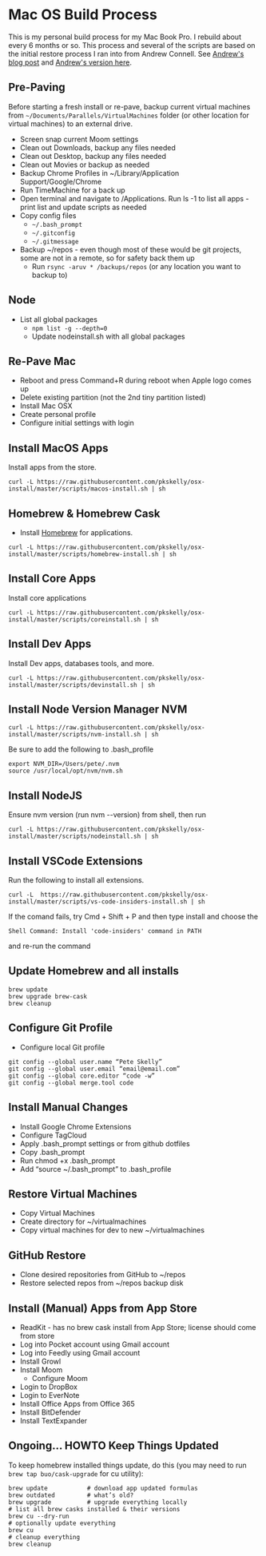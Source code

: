 # Mac OS Build Process 

This is my personal build process for my Mac Book Pro.  I rebuild about every 6 months or so.  This process and several of the scripts are based on the initial restore process I ran into from Andrew Connell.  See [Andrew's blog post](http://www.andrewconnell.com/blog/rapid-complete-install-reinstall-os-x-like-a-champ-in-three-ish-hours) and [Andrew's version here](https://github.com/andrewconnell/osx-install).  


## Pre-Paving
Before starting a fresh install or re-pave, backup current virtual machines from ```~/Documents/Parallels/VirtualMachines``` folder (or other location for virtual machines) to an external drive.

- Screen snap current Moom settings
- Clean out Downloads, backup any files needed
- Clean out Desktop, backup any files needed
- Clean out Movies or backup as needed
- Backup Chrome Profiles in ~/Library/Application Support/Google/Chrome
- Run TimeMachine for a back up 
- Open terminal and navigate to /Applications. Run ls -1 to list all apps - print list and update scripts as needed  
- Copy config files
    - ```~/.bash_prompt```
    - ```~/.gitconfig```
    - ```~/.gitmessage```
- Backup ~/repos - even though most of these would be git projects, some are not in a remote, so for safety back them up
    - Run ```rsync -aruv * /backups/repos``` (or any location you want to backup to)

## Node 
- List all global packages 
    - ```npm list -g --depth=0```
    - Update nodeinstall.sh with all global packages

## Re-Pave Mac 
- Reboot and press Command+R during reboot when Apple logo comes up
- Delete existing partition (not the 2nd tiny partition listed)
- Install Mac OSX
- Create personal profile 
- Configure initial settings with login

## Install MacOS Apps
Install apps from the store. 

```
curl -L https://raw.githubusercontent.com/pkskelly/osx-install/master/scripts/macos-install.sh | sh
```


## Homebrew & Homebrew Cask
- Install [Homebrew](https://brew.sh/) for applications.

```
curl -L https://raw.githubusercontent.com/pkskelly/osx-install/master/scripts/homebrew-install.sh | sh
```

## Install Core Apps 
Install core applications 

```
curl -L https://raw.githubusercontent.com/pkskelly/osx-install/master/scripts/coreinstall.sh | sh
```

## Install Dev Apps
Install Dev apps, databases tools, and more. 
```
curl -L https://raw.githubusercontent.com/pkskelly/osx-install/master/scripts/devinstall.sh | sh

``` 

## Install Node Version Manager NVM
```
curl -L https://raw.githubusercontent.com/pkskelly/osx-install/master/scripts/nvm-install.sh | sh

```
Be sure to add the following to .bash_profile

```
export NVM_DIR=/Users/pete/.nvm
source /usr/local/opt/nvm/nvm.sh
```

## Install NodeJS 
Ensure nvm version (run nvm --version) from shell, then run

```
curl -L https://raw.githubusercontent.com/pkskelly/osx-install/master/scripts/nodeinstall.sh | sh

```

## Install VSCode Extensions
Run the following to install all extensions. 
```
curl -L  https://raw.githubusercontent.com/pkskelly/osx-install/master/scripts/vs-code-insiders-install.sh | sh

```
If the comand fails, try Cmd + Shift + P and then type install and choose the
```
Shell Command: Install 'code-insiders' command in PATH
```
and re-run the command



## Update Homebrew and all installs
```
brew update
brew upgrade brew-cask
brew cleanup
```

## Configure Git Profile 
- Configure local Git profile
```
git config --global user.name “Pete Skelly”
git config --global user.email “email@email.com”
git config --global core.editor “code -w”
git config --global merge.tool code

```

## Install Manual Changes
- Install Google Chrome Extensions
- Configure TagCloud
- Apply .bash_prompt settings or from github dotfiles
- Copy .bash_prompt
- Run chmod +x .bash_prompt
- Add “source ~/.bash_prompt” to .bash_profile

## Restore Virtual Machines
- Copy Virtual Machines
- Create directory for ~/virtualmachines 
- Copy virtual machines for dev to new ~/virtualmachines  

## GitHub Restore
- Clone desired repositories from GitHub to ~/repos
- Restore selected repos from ~/repos backup disk

## Install (Manual) Apps from App Store
- ReadKit - has no brew cask install from App Store; license should come from store
- Log into Pocket account using Gmail account
- Log into Feedly using Gmail account 
- Install Growl
- Install Moom
    - Configure Moom
- Login to DropBox
- Login to EverNote
- Install Office Apps from Office 365
- Install BitDefender
- Install TextExpander

## Ongoing... HOWTO Keep Things Updated

To keep homebrew installed things update, do this (you may need to run ```brew tap buo/cask-upgrade``` for cu utility):

  ```shell
  brew update           # download app updated formulas
  brew outdated         # what’s old?
  brew upgrade          # upgrade everything locally
  # list all brew casks installed & their versions
  brew cu --dry-run
  # optionally update everything
  brew cu
  # cleanup everything
  brew cleanup
  ```



